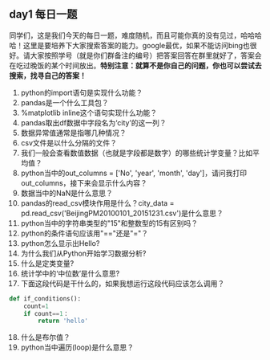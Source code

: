 ## day1 每日一题

同学们，这是我们今天的每日一题，难度随机，而且可能你真的没有见过，哈哈哈哈！这里是要培养下大家搜索答案的能力。google最优，如果不能访问bing也很好。请大家按照学号（就是你们群备注的编号）把答案回答在群里就好了，答案会在吃过晚饭的某个时间放出。**特别注意：就算不是你自己的问题，你也可以尝试去搜索，找寻自己的答案！**

1. python的import语句是实现什么功能？
2. pandas是一个什么工具包？
3. %matplotlib inline这个语句实现什么功能？
4. pandas取出df数据中字段名为‘city’的这一列？
5. 数据异常值通常是指哪几种情况？
6. csv文件是以什么分隔的文件？
7. 我们一般会查看数值数据（也就是字段都是数字）的哪些统计学变量？比如平均值？
8. python当中的out_columns = ['No', 'year', 'month', 'day']，请问我打印out_columns，接下来会显示什么内容？
9. 数据当中的NaN是什么意思？
10. pandas的read_csv模块作用是什么？city_data = pd.read_csv('BeijingPM20100101_20151231.csv')是什么意思？
11. python当中的字符串类型的"15"和整数型的15有区别吗？
12. python的条件语句应该用"=="还是"="？
13. python怎么显示出Hello?
14. 为什么我们从Python开始学习数据分析?
15. 什么是定类变量?
16. 统计学中的‘中位数’是什么意思?
17. 下面这段代码是干什么的，如果我想运行这段代码应该怎么调用？

   ```python
   def if_conditions():
       count=1
       if count==1：
           return 'hello'
   ```

18. 什么是布尔值？
19. python当中遍历(loop)是什么意思？

